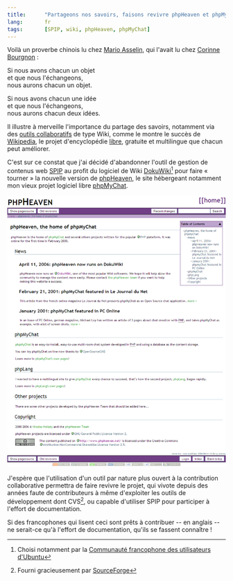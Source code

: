 ```yaml
---
title:      "Partageons nos savoirs, faisons revivre phpHeaven et phpMyChat"
lang:       fr
tags:       [SPIP, wiki, phpHeaven, phpMyChat]
---
```


Voilà un proverbe chinois lu chez [Mario Asselin](http://carnets.opossum.ca/mario/archives/2006/01/mes_experiences_1.html), qui l'avait lu chez [Corinne Bourgnon](http://cotte.joueb.com/news/312.shtml) :

Si nous avons chacun un objet  
et que nous l'échangeons,  
nous aurons chacun un objet.  
  
Si nous avons chacun une idée  
et que nous l'échangeons,  
nous aurons chacun deux idées.  

Il illustre à merveille l'importance du partage des savoirs, notamment via des [outils collaboratifs](http://www.clever-age.com/actualites/petits-dejeuners/paris-etat-art-outils-collaboratif-422.html) de type Wiki, comme le montre le succès de [Wikipedia](http://fr.wikipedia.org/), le projet d'encyclopédie [libre](http://fr.wikipedia.org/wiki/Wikip%C3%A9dia:Citation_et_r%C3%A9utilisation_du_contenu_de_Wikip%C3%A9dia), gratuite et multilingue que chacun peut améliorer.

C'est sur ce constat que j'ai décidé d'abandonner l'outil de gestion de contenus web [SPIP](http://spip.net/) au profit du logiciel de Wiki [DokuWiki](http://www.wikimatrix.org/show/DokuWiki)[^1] pour faire « tourner » la nouvelle version de [phpHeaven](http://www.phpheaven.net/), le site hébergeant notamment mon vieux projet logiciel libre [phpMyChat](http://phpheaven.net/phpmychat:home).

![](dokuwiki_phpheaven.png "La nouvelle page d'accueil de phpHeaven")

J'espère que l'utilisation d'un outil par nature plus ouvert à la contribution collaborative permettra de faire revivre le projet, qui vivote depuis des années faute de contributeurs à même d'exploiter les outils de développement dont CVS[^2], ou capable d'utiliser SPIP pour participer à l'effort de documentation.

Si des francophones qui lisent ceci sont prêts à contribuer -- en anglais -- ne serait-ce qu'à l'effort de documentation, qu'ils se fassent connaître !

[^1]: Choisi notamment par la [Communauté francophone des utilisateurs d'Ubuntu](http://wiki.ubuntu-fr.org/)

[^2]: Fourni gracieusement par [SourceForge](http://sf.net/)
